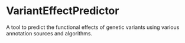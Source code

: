 # VariantEffectPredictor
A tool to predict the functional effects of genetic variants using various annotation sources and algorithms.
